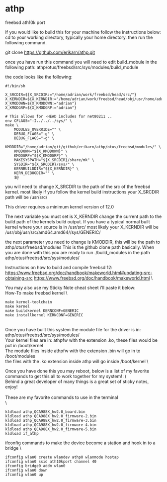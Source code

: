 # athp
freebsd ath10k port

If you would like to build this for your machine follow the instructions below:
cd to your working directory, typically your home directory.
then run the following command.

git clone https://github.com/erikarn/athp.git

once you have run this command you will need to edit build_mobule in the following path:
athp/otus/freebsd/src/sys/modules/build_module


the code looks like the following:

```
#!/bin/sh

X_SRCDIR=${X_SRCDIR:="/home/adrian/work/freebsd/head/src/"}
X_KERNDIR=${X_KERNDIR:="/home/adrian/work/freebsd/head/obj/usr/home/adrian/work/freebsd/head/src/sys/GERTRUDE/"}
X_KMODOWN=${X_KMODOWN:="adrian"}
X_KMODGRP=${X_KMODGRP:="adrian"}

# This allows for -HEAD includes for net80211 ..
env CFLAGS="-I../../../sys/" \
make \
	MODULES_OVERRIDE="" \
	DEBUG_FLAGS="-g" \
	DEBUG_FLAGS="-g" \
	KMODDIR="/home/adrian/git/github/erikarn/athp/otus/freebsd/modules/" \
	KMODOWN="${X_KMODOWN}" \
	KMODGRP="${X_KMODGRP}" \
	MAKESYSPATH="${X_SRCDIR}/share/mk" \
	SYSDIR="${X_SRCDIR}/sys/" \
	KERNBUILDDIR="${X_KERNDIR}" \
	KERN_DEBUGDIR="" \
	$@
```
you will need to change X_SRCDIR to the path of the src of the freebsd kernel.
most likely if you follow the kernel build instructions your X_SRCDIR path will be
/usr/src/

This driver requires a minimum kernel version of 12.0

The next variable you must set is X_KERNDIR change the current path to the build path of the kernels build output.
If you have a typical normal built kernel where your source is in /usr/src/
most likely your X_KERNDIR will be /usr/obj/usr/src/amd64.amd64//sys/GENERIC/

the next parameter you need to change is KMODDIR, 
this will be the path to athp/otus/freebsd/modules This is the github clone path basically.
When you are done with this you are ready to run ./build_modules in the path
athp/otus/freebsd/src/sys/modules/

Instructions on how to build and compile freebsd 12:
https://www.freebsd.org/doc/handbook/makeworld.html#updating-src-obtaining-src
https://www.freebsd.org/doc/handbook/makeworld.html \

You may also use my Sticky Note cheat sheet i'll paste it below: \
How-To make freebsd kernel \
```
make kernel-toolchain
make kernel
make buildkernel KERNCONF=GENERIC
make installkernel KERNCONF=GENERIC
```
 \
Once you have built this system the module file for the driver is in: \
athp/otus/freebsd/src/sys/modules/ \
Your kernel files are in: athpfw with the extension .ko, these files would be put in /boot/kernel \
The module files inside athpfw with the extension .bin will go in to /boot/modules \
the files with the .ko extension inside athp will go inside /boot/kernel \

Once you have done this you may reboot, below is a list of my favorite commands to get this all to work together for my system! :) \
Behind a great developer of many things is a great set of sticky notes, enjoy! \
 \
These are my favorite commands to use in the terminal \
 \
 ```
kldload athp_QCA988X_hw2.0_board.bin
kldload athp_QCA988X_hw2.0_firmware-2.bin
kldload athp_QCA988X_hw2.0_firmware-3.bin
kldload athp_QCA988X_hw2.0_firmware-4.bin
kldload athp_QCA988X_hw2.0_firmware-5.bin
kldload if_athp
```
ifconfig commands to make the device become a station and hook in to a bridge \
```
ifconfig wlan0 create wlandev athp0 wlanmode hostap
ifconfig wlan0 ssid ath10kport channel 40
ifconfig bridge0 addm wlan0
ifconfig wlan0 down
ifconfig wlan0 up
```
